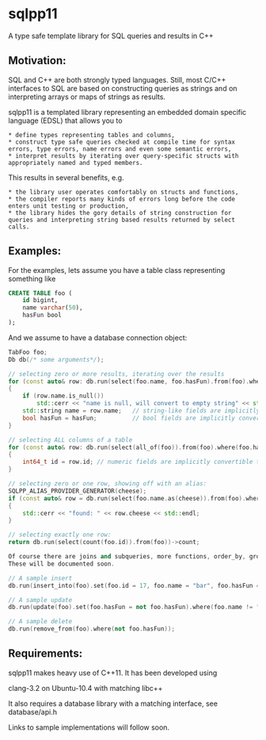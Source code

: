 sqlpp11
=======

A type safe template library for SQL queries and results in C++


Motivation:
-----------
SQL and C++ are both strongly typed languages. Still, most C/C++ interfaces to SQL are based on constructing queries as strings and on interpreting arrays or maps of strings as results.

sqlpp11 is a templated library representing an embedded domain specific language (EDSL) that allows you to

    * define types representing tables and columns,
    * construct type safe queries checked at compile time for syntax errors, type errors, name errors and even some semantic errors,
    * interpret results by iterating over query-specific structs with appropriately named and typed members.

This results in several benefits, e.g.

    * the library user operates comfortably on structs and functions,
    * the compiler reports many kinds of errors long before the code enters unit testing or production,
    * the library hides the gory details of string construction for queries and interpreting string based results returned by select calls.

Examples:
---------
For the examples, lets assume you have a table class representing something like 

```SQL
CREATE TABLE foo (
    id bigint,
    name varchar(50),
    hasFun bool
);
```

And we assume to have a database connection object:

```C++
TabFoo foo;
Db db(/* some arguments*/);

// selecting zero or more results, iterating over the results
for (const auto& row: db.run(select(foo.name, foo.hasFun).from(foo).where(foo.id > 17 and foo.name.like("%bar%"))))
{
    if (row.name.is_null())
        std::cerr << "name is null, will convert to empty string" << std::endl;
    std::string name = row.name;   // string-like fields are implicitly convertible to string
    bool hasFun = hasFun;          // bool fields are implicitly convertible to bool
}

// selecting ALL columns of a table
for (const auto& row: db.run(select(all_of(foo)).from(foo).where(foo.hasFun or foo.name == "joker")))
{
    int64_t id = row.id; // numeric fields are implicitly convertible to numeric c++ types
}

// selecting zero or one row, showing off with an alias:
SQLPP_ALIAS_PROVIDER_GENERATOR(cheese);
if (const auto& row = db.run(select(foo.name.as(cheese)).from(foo).where(foo.id == 17)))
{
    std::cerr << "found: " << row.cheese << std::endl;
}

// selecting exactly one row:
return db.run(select(count(foo.id)).from(foo))->count;

Of course there are joins and subqueries, more functions, order_by, group_by etc.
These will be documented soon.

// A sample insert
db.run(insert_into(foo).set(foo.id = 17, foo.name = "bar", foo.hasFun = true));

// A sample update
db.run(update(foo).set(foo.hasFun = not foo.hasFun).where(foo.name != "nobody"));

// A sample delete
db.run(remove_from(foo).where(not foo.hasFun));
```

Requirements:
-------------
sqlpp11 makes heavy use of C++11. It has been developed using 

clang-3.2 on Ubuntu-10.4 with matching libc++

It also requires a database library with a matching interface, see database/api.h

Links to sample implementations will follow soon.



